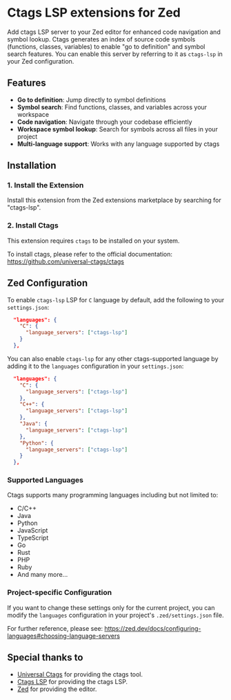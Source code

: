 # Ctags LSP extensions for Zed

Add ctags LSP server to your Zed editor for enhanced code navigation and symbol lookup.
Ctags generates an index of source code symbols (functions, classes, variables) to enable "go to definition" and symbol search features.
You can enable this server by referring to it as `ctags-lsp` in your Zed configuration.

## Features

- **Go to definition**: Jump directly to symbol definitions
- **Symbol search**: Find functions, classes, and variables across your workspace
- **Code navigation**: Navigate through your codebase efficiently
- **Workspace symbol lookup**: Search for symbols across all files in your project
- **Multi-language support**: Works with any language supported by ctags

## Installation

### 1. Install the Extension

Install this extension from the Zed extensions marketplace by searching for "ctags-lsp".

### 2. Install Ctags

This extension requires `ctags` to be installed on your system.

To install ctags, please refer to the official documentation: https://github.com/universal-ctags/ctags

## Zed Configuration

To enable `ctags-lsp` LSP for `C` language by default, add the following to your `settings.json`:

```json
  "languages": {
    "C": {
      "language_servers": ["ctags-lsp"]
    }
  },
```

You can also enable `ctags-lsp` for any other ctags-supported language by adding it to the `languages` configuration in your `settings.json`:

```json
  "languages": {
    "C": {
      "language_servers": ["ctags-lsp"]
    },
    "C++": {
      "language_servers": ["ctags-lsp"]
    },
    "Java": {
      "language_servers": ["ctags-lsp"]
    },
    "Python": {
      "language_servers": ["ctags-lsp"]
    }
  },
```

### Supported Languages

Ctags supports many programming languages including but not limited to:
- C/C++
- Java
- Python
- JavaScript
- TypeScript
- Go
- Rust
- PHP
- Ruby
- And many more...

### Project-specific Configuration

If you want to change these settings only for the current project, you can modify the `languages` configuration in your project's `.zed/settings.json` file.

For further reference, please see: https://zed.dev/docs/configuring-languages#choosing-language-servers

## Special thanks to

- [Universal Ctags](https://github.com/universal-ctags/ctags) for providing the ctags tool.
- [Ctags LSP](https://github.com/netmute/ctags-lsp) for providing the ctags LSP.
- [Zed](https://zed.dev) for providing the editor.
